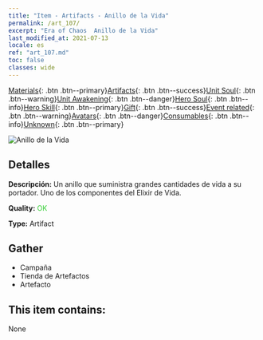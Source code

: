 ```yaml
---
title: "Item - Artifacts - Anillo de la Vida"
permalink: /art_107/
excerpt: "Era of Chaos  Anillo de la Vida"
last_modified_at: 2021-07-13
locale: es
ref: "art_107.md"
toc: false
classes: wide
---
```

 [Materials](/ItemsES/){: .btn .btn--primary}[Artifacts](/ItemsES/Artifacts/){: .btn .btn--success}[Unit Soul](/ItemsES/UnitSoul/){: .btn .btn--warning}[Unit Awakening](/ItemsES/UnitAwakening/){: .btn .btn--danger}[Hero Soul](/ItemsES/HeroSoul/){: .btn .btn--info}[Hero Skill](/ItemsES/HeroSkill/){: .btn .btn--primary}[Gift](/ItemsES/Gift/){: .btn .btn--success}[Event related](/ItemsES/Events/){: .btn .btn--warning}[Avatars](/ItemsES/Avatars/){: .btn .btn--danger}[Consumables](/ItemsES/Consumables/){: .btn .btn--info}[Unknown](/ItemsES/Unknown/){: .btn .btn--primary}

 ![Anillo de la Vida](/images/t/artifact_40112.png)

## Detalles
 **Descripción:** Un anillo que suministra grandes cantidades de vida a su portador. Uno de los componentes del Elixir de Vida.

 **Quality:** <span style="color: #32CD32">OK</span>

 **Type:** Artifact

## Gather

*    Campaña 
*    Tienda de Artefactos 
*    Artefacto 

## This item contains:

  None

